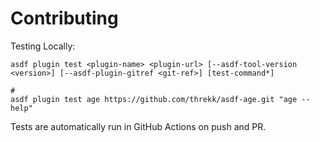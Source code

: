 # Contributing

Testing Locally:

```shell
asdf plugin test <plugin-name> <plugin-url> [--asdf-tool-version <version>] [--asdf-plugin-gitref <git-ref>] [test-command*]

#
asdf plugin test age https://github.com/threkk/asdf-age.git "age --help"
```

Tests are automatically run in GitHub Actions on push and PR.

